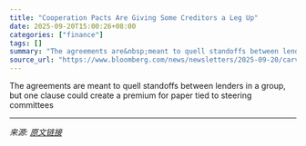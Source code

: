```yaml
---
title: "Cooperation Pacts Are Giving Some Creditors a Leg Up"
date: 2025-09-20T15:00:26+08:00
categories: ["finance"]
tags: []
summary: "The agreements are&nbsp;meant to quell standoffs between lenders in a group, but one&nbsp;clause&nbsp;could create&nbsp;a premium for paper tied to steering committees"
source_url: "https://www.bloomberg.com/news/newsletters/2025-09-20/carveout-premiums-are-hitting-creditor-cooperation-pacts"
---
```


The agreements are&nbsp;meant to quell standoffs between lenders in a group, but one&nbsp;clause&nbsp;could create&nbsp;a premium for paper tied to steering committees

---

*来源: [原文链接](https://www.bloomberg.com/news/newsletters/2025-09-20/carveout-premiums-are-hitting-creditor-cooperation-pacts)*

